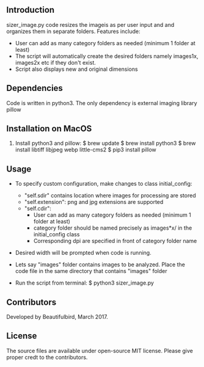 ## Introduction

sizer_image.py code resizes the imageis as per user input and and organizes them in separate folders. Features include: 
- User can add as many category folders as needed (minimum 1 folder at least)
- The script will automatically create the desired folders namely images1x, images2x etc if they don't exist. 
- Script also displays new and original dimensions

## Dependencies

Code is written in python3. The only dependency is external imaging library pillow

## Installation on MacOS

1. Install python3 and pillow:
	$ brew update
	$ brew install python3
	$ brew install libtiff libjpeg webp little-cms2
	$ pip3 install pillow

## Usage
- To specify custom configuration, make changes to class initial_config:
	- "self.sdir" contains location where images for processing are stored
	- "self.extension": png and jpg extensions are supported
	- "self.cdir":
		- User can add as many category folders as needed (minimum 1 folder at least)
		- category folder should be named precisely as images*x/ in the initial_config class
		- Corresponding dpi are specified in front of category folder name

- Desired width will be prompted when code is running.

- Lets say "images" folder contains images to be analyzed. Place the code file in the same directory that contains "images" folder 

- Run the script from terminal:
	$ python3 sizer_image.py

## Contributors

Developed by Beautifulbird, March 2017.

## License

The source files are available under open-source MIT license. Please give proper credt to the contributors.
